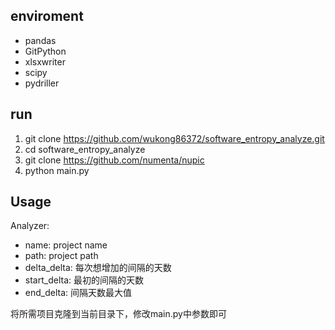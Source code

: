 ## enviroment
+ pandas  
+ GitPython  
+ xlsxwriter  
+ scipy
+ pydriller

## run
1. git clone https://github.com/wukong86372/software_entropy_analyze.git  
2. cd software_entropy_analyze  
3. git clone https://github.com/numenta/nupic 
4. python main.py

## Usage
Analyzer:
+ name: project name
+ path: project path
+ delta_delta: 每次想增加的间隔的天数
+ start_delta: 最初的间隔的天数
+ end_delta: 间隔天数最大值

将所需项目克隆到当前目录下，修改main.py中参数即可

